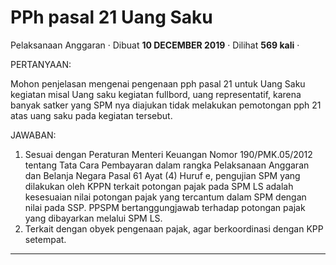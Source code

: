 PPh pasal 21 Uang Saku
======================

Pelaksanaan Anggaran · Dibuat **10 DECEMBER 2019** · Dilihat **569 kali** ·

PERTANYAAN:

Mohon penjelasan mengenai pengenaan pph pasal 21 untuk Uang Saku kegiatan misal Uang saku kegiatan fullbord, uang representatif, karena banyak satker yang SPM nya diajukan tidak melakukan pemotongan pph 21 atas uang saku pada kegiatan tersebut.

  

JAWABAN:

  

1.  Sesuai dengan Peraturan Menteri Keuangan Nomor 190/PMK.05/2012 tentang Tata Cara Pembayaran dalam rangka Pelaksanaan Anggaran dan Belanja Negara Pasal 61 Ayat (4) Huruf e, pengujian SPM yang dilakukan oleh KPPN terkait potongan pajak pada SPM LS adalah kesesuaian nilai potongan pajak yang tercantum dalam SPM dengan nilai pada SSP. PPSPM bertanggungjawab terhadap potongan pajak yang dibayarkan melalui SPM LS.
2.  Terkait dengan obyek pengenaan pajak, agar berkoordinasi dengan KPP setempat.

  
  
  

* * *